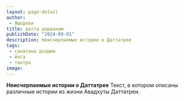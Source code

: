 ```yaml
---
layout: page-detail
author:
 - Яшодеви
title: датта даршанам
publishDate: "2024-09-01"
description: Неисчерпаемые истории о Даттатрее
tags:
 - санатана дхарма
 - йога
 - тантра
image: 
---
```


__Неисчерпаемые истории о Даттатрее__
Текст, в котором описаны различные истории из жизни Авадхуты Даттатреи.

